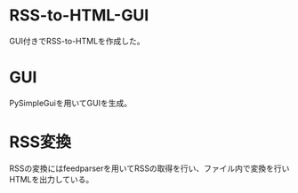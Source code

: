 # RSS-to-HTML-GUI
GUI付きでRSS-to-HTMLを作成した。

# GUI
PySimpleGuiを用いてGUIを生成。

# RSS変換
RSSの変換にはfeedparserを用いてRSSの取得を行い、ファイル内で変換を行いHTMLを出力している。
